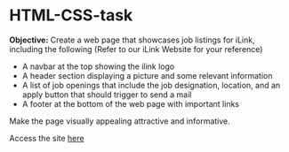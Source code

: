 # HTML-CSS-task

**Objective:** Create a web page that showcases job listings for iLink, including the following (Refer to our iLink Website for your reference)     
- A navbar at the top showing the ilink logo    
- A header section displaying a picture and some relevant information    
- A list of job openings that include the job designation, location, and an apply button that should trigger to send a mail    
- A footer at the bottom of the web page with important links    

Make the page visually appealing attractive and informative.

Access the site [here](https://zingy-tapioca-c14660.netlify.app/)

